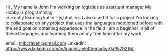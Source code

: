 
Hi , My name is John
I'm working on logistics as assistant manager 
My Hobby is programming  
currently learning kotlin - js,html,css 
I also used R for a project
I'm looking to collaborate on any project that uses the languages mentioned before with the end goal on obtaining experience in the field
I am a beginner in all of these languages and learning them on my free time after my work

email:
mlbcraven@gmail.com
Linkedin:
https://www.linkedin.com/in/ioannis-eleftheriadis-0a9579216/
